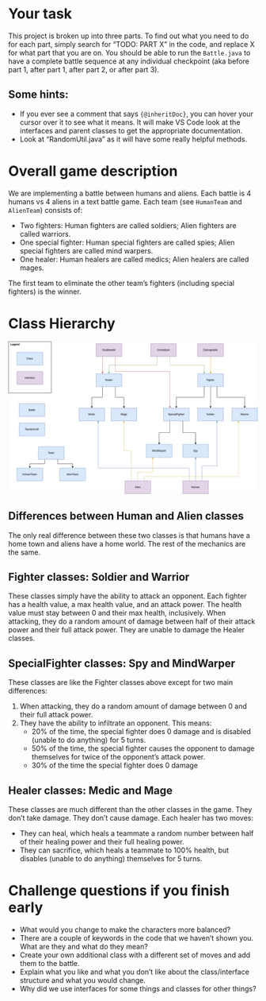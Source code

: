 # Your task
This project is broken up into three parts. To find out what you need to do for each part, simply search for “TODO: PART X” in the code, and replace X for what part that you are on. You should be able to run the `Battle.java` to have a complete battle sequence at any individual checkpoint (aka before part 1, after part 1, after part 2, or after part 3).

## Some hints:
* If you ever see a comment that says `{@inheritDoc}`, you can hover your cursor over it to see what it means. It will make VS Code look at the interfaces and parent classes to get the appropriate documentation.
* Look at “RandomUtil.java” as it will have some really helpful methods.

# Overall game description
We are implementing a battle between humans and aliens. Each battle is 4 humans vs 4 aliens in a text battle game. Each team (see `HumanTeam` and `AlienTeam`) consists of:

* Two fighters: Human fighters are called soldiers; Alien fighters are called warriors.
* One special fighter: Human special fighters are called spies; Alien special fighters are called mind warpers.
* One healer: Human healers are called medics; Alien healers are called mages.

The first team to eliminate the other team’s fighters (including special fighters) is the winner.

# Class Hierarchy

![diagram here](class_diagram.png "Class Diagram")

## Differences between Human and Alien classes
The only real difference between these two classes is that humans have a home town and aliens have a home world. The rest of the mechanics are the same.

## Fighter classes: Soldier and Warrior
These classes simply have the ability to attack an opponent. Each fighter has a health value, a max health value, and an attack power. The health value must stay between 0 and their max health, inclusively. When attacking, they do a random amount of damage between half of their attack power and their full attack power. They are unable to damage the Healer classes.

## SpecialFighter classes: Spy and MindWarper
These classes are like the Fighter classes above except for two main differences:
1. When attacking, they do a random amount of damage between 0 and their full attack power.
2. They have the ability to infiltrate an opponent. This means:
   * 20% of the time, the special fighter does 0 damage and is disabled (unable to do anything) for 5 turns.
   * 50% of the time, the special fighter causes the opponent to damage themselves for twice of the opponent’s attack power.
   * 30% of the time the special fighter does 0 damage

## Healer classes: Medic and Mage
These classes are much different than the other classes in the game. They don’t take damage. They don’t cause damage. Each healer has two moves:
* They can heal, which heals a teammate a random number between half of their healing power and their full healing power.
* They can sacrifice, which heals a teammate to 100% health, but disables (unable to do anything) themselves for 5 turns.

# Challenge questions if you finish early
* What would you change to make the characters more balanced?
* There are a couple of keywords in the code that we haven’t shown you. What are they and what do they mean?
* Create your own additional class with a different set of moves and add them to the battle.
* Explain what you like and what you don’t like about the class/interface structure and what you would change.
* Why did we use interfaces for some things and classes for other things?